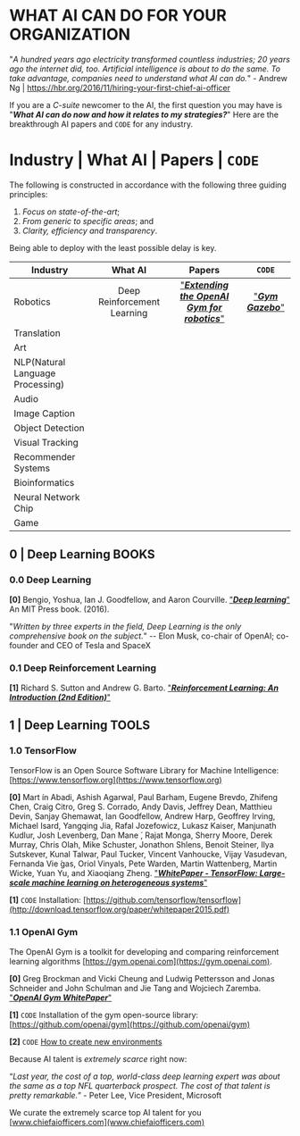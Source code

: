 # WHAT AI CAN DO FOR YOUR ORGANIZATION

"*A hundred years ago electricity transformed countless industries; 20 years ago the internet did, too. Artificial intelligence is about to do the same. To take advantage, companies need to understand what AI can do.*" - Andrew Ng | https://hbr.org/2016/11/hiring-your-first-chief-ai-officer

If you are a *C-suite* newcomer to the AI, the first question you may have is "**_What AI can do now and how it relates to my strategies?_**" Here are the breakthrough AI papers and `CODE` for any industry.

# Industry | What AI | Papers | `CODE`

The following is constructed in accordance with the following three guiding principles:

1. *Focus on state-of-the-art*;
2. *From generic to specific areas*; and
3. *Clarity, efficiency and transparency*.

Being able to deploy with the least possible delay is key.

| Industry        | What AI           | Papers  | `CODE`  | 
| -------------------------- |:--------------------------:|:--------------------------:|:-----:|
| Robotics      | Deep Reinforcement Learning | ["**_Extending the OpenAI Gym for robotics_**"](https://arxiv.org/pdf/1608.05742v1.pdf) | ["**_Gym Gazebo_**"](https://github.com/erlerobot/gym-gazebo/) 
| Translation      |       |    |
| Art      |       |    |
| NLP(Natural Language Processing) |       |     |
| Audio |       |     |
| Image Caption |       |     |
| Object Detection |       |     |
| Visual Tracking |       |     |
| Recommender Systems |       |     |
| Bioinformatics |       |     |
| Neural Network Chip |       |     |
| Game |       |     |

## 0 | Deep Learning BOOKS

### 0.0 Deep Learning

**[0]** Bengio, Yoshua, Ian J. Goodfellow, and Aaron Courville. ["**_Deep learning_**"](http://www.deeplearningbook.org) An MIT Press book. (2016).

"*Written by three experts in the field, Deep Learning is the only comprehensive book on the subject.*" -- Elon Musk, co-chair of OpenAI; co-founder and CEO of Tesla and SpaceX

### 0.1 Deep Reinforcement Learning

**[1]** Richard S. Sutton and Andrew G. Barto. ["**_Reinforcement Learning: An Introduction (2nd Edition)_**"](https://webdocs.cs.ualberta.ca/%7Esutton/book/bookdraft2016sep.pdf)

## 1 | Deep Learning TOOLS

### 1.0 TensorFlow

TensorFlow is an Open Source Software Library for Machine Intelligence: [https://www.tensorflow.org](https://www.tensorflow.org)

**[0]** Mart ́ın Abadi, Ashish Agarwal, Paul Barham, Eugene Brevdo, Zhifeng Chen, Craig Citro, Greg S. Corrado, Andy Davis, Jeffrey Dean, Matthieu Devin, Sanjay Ghemawat, Ian Goodfellow, Andrew Harp, Geoffrey Irving, Michael Isard, Yangqing Jia, Rafal Jozefowicz, Lukasz Kaiser, Manjunath Kudlur, Josh Levenberg, Dan Mane ́, Rajat Monga, Sherry Moore, Derek Murray, Chris Olah, Mike Schuster, Jonathon Shlens, Benoit Steiner, Ilya Sutskever, Kunal Talwar, Paul Tucker, Vincent Vanhoucke, Vijay Vasudevan, Fernanda Vie ́gas, Oriol Vinyals, Pete Warden, Martin Wattenberg, Martin Wicke, Yuan Yu, and Xiaoqiang Zheng. ["**_WhitePaper - TensorFlow: Large-scale machine learning on heterogeneous systems_**"](http://download.tensorflow.org/paper/whitepaper2015.pdf)

**[1]** `CODE` Installation: [https://github.com/tensorflow/tensorflow](http://download.tensorflow.org/paper/whitepaper2015.pdf)

### 1.1 OpenAI Gym

The OpenAI Gym is a toolkit for developing and comparing reinforcement learning algorithms [https://gym.openai.com](https://gym.openai.com).

**[0]** Greg Brockman and Vicki Cheung and Ludwig Pettersson and Jonas Schneider and John Schulman and Jie Tang and Wojciech Zaremba. ["**_OpenAI Gym WhitePaper_**"](https://arxiv.org/pdf/1606.01540v1.pdf)

**[1]** `CODE` Installation of the gym open-source library: [https://github.com/openai/gym](https://github.com/openai/gym)

**[2]** `CODE` [How to create new environments](https://github.com/openai/gym/tree/master/gym/envs#how-to-create-new-environments-for-gym)


Because AI talent is *extremely scarce* right now:

“*Last year, the cost of a top, world-class deep learning expert was about the same as a top NFL quarterback prospect. The cost of that talent is pretty remarkable.*” - Peter Lee, Vice President, Microsoft

We curate the extremely scarce top AI talent for you [www.chiefaiofficers.com](www.chiefaiofficers.com)
